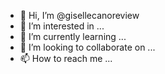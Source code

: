 - 👋 Hi, I’m @gisellecanoreview
- 👀 I’m interested in ...
- 🌱 I’m currently learning ...
- 💞️ I’m looking to collaborate on ...
- 📫 How to reach me ...

<!---
gisellecanoreview/gisellecanoreview is a ✨ special ✨ repository because its `README.md` (this file) appears on your GitHub profile.
You can click the Preview link to take a look at your changes.
--->
